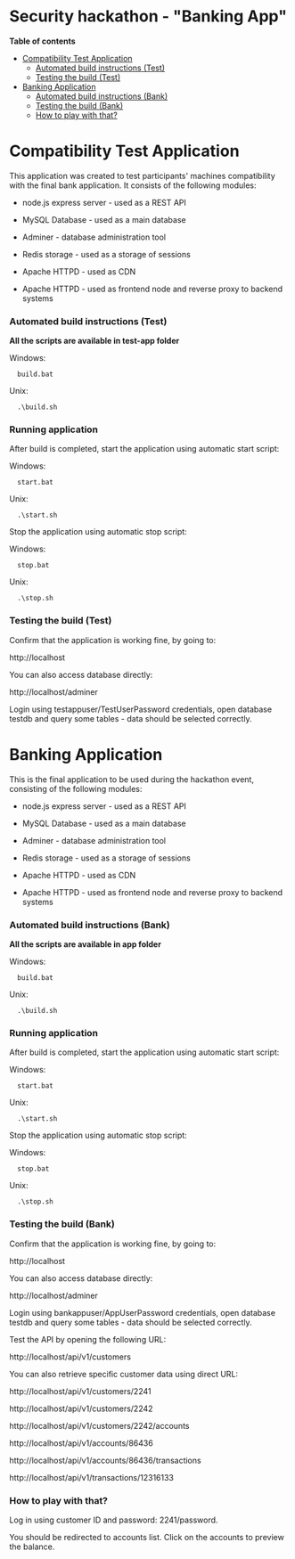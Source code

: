 # Security hackathon - "Banking App"

__Table of contents__

- [Compatibility Test Application](#compatibility-test-application)
	- [Automated build instructions (Test)](#automated-build-instructions-test)
	- [Testing the build (Test)](#testing-the-build-test)
- [Banking Application](#banking-application)
	- [Automated build instructions (Bank)](#automated-build-instructions-bank)
	- [Testing the build (Bank)](#testing-the-build-bank)
	- [How to play with that?](#how-to-play-with-that)

# Compatibility Test Application

This application was created to test participants' machines compatibility with the final bank application. It consists of the following modules:

- node.js express server - used as a REST API

- MySQL Database - used as a main database

- Adminer - database administration tool

- Redis storage - used as a storage of sessions

- Apache HTTPD - used as CDN

- Apache HTTPD - used as frontend node and reverse proxy to backend systems

### Automated build instructions (Test)

__All the scripts are available in test-app folder__

Windows:
```console
  build.bat
```
Unix:
```console
  .\build.sh
```

### Running application

After build is completed, start the application using automatic start script:

Windows:
```console
  start.bat
```
Unix:
```console
  .\start.sh
```

Stop the application using automatic stop script:

Windows:
```console
  stop.bat
```
Unix:
```console
  .\stop.sh
```

### Testing the build (Test)

Confirm that the application is working fine, by going to:

  http://localhost

You can also access database directly:

  http://localhost/adminer

Login using testappuser/TestUserPassword credentials, open database testdb and query some tables - data should be selected correctly.

# Banking Application

This is the final application to be used during the hackathon event, consisting of the following modules:

- node.js express server - used as a REST API

- MySQL Database - used as a main database

- Adminer - database administration tool

- Redis storage - used as a storage of sessions

- Apache HTTPD - used as CDN

- Apache HTTPD - used as frontend node and reverse proxy to backend systems

### Automated build instructions (Bank)

__All the scripts are available in app folder__

Windows:
```console
  build.bat
```
Unix:
```console
  .\build.sh
```

### Running application

After build is completed, start the application using automatic start script:

Windows:
```console
  start.bat
```
Unix:
```console
  .\start.sh
```

Stop the application using automatic stop script:

Windows:
```console
  stop.bat
```
Unix:
```console
  .\stop.sh
```

### Testing the build (Bank)

Confirm that the application is working fine, by going to:

  http://localhost

You can also access database directly:

  http://localhost/adminer

Login using bankappuser/AppUserPassword credentials, open database testdb and query some tables - data should be selected correctly.

Test the API by opening the following URL:

  http://localhost/api/v1/customers

You can also retrieve specific customer data using direct URL:

  http://localhost/api/v1/customers/2241

  http://localhost/api/v1/customers/2242

  http://localhost/api/v1/customers/2242/accounts

  http://localhost/api/v1/accounts/86436

  http://localhost/api/v1/accounts/86436/transactions

  http://localhost/api/v1/transactions/12316133

### How to play with that?

Log in using customer ID and password: 2241/password.

You should be redirected to accounts list. Click on the accounts to preview the balance.

